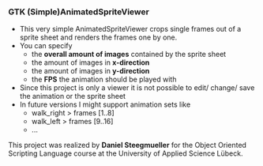 ### GTK (Simple)AnimatedSpriteViewer

- This very simple AnimatedSpriteViewer crops single frames out of a sprite sheet and renders the frames one by one.
- You can specify
	- the **overall amount of images** contained by the sprite sheet
	- the amount of images in **x-direction**
	- the amount of images in **y-direction**
	- the **FPS** the animation should be played with
- Since this project is only a viewer it is not possible to edit/ change/ save the animation or the sprite sheet
- In future versions I might support animation sets like
	-  walk_right > frames [1..8]
	-  walk_left > frames [9..16]
	-  ...

This project was realized by **Daniel Steegmueller** for the Object Oriented Scripting Language course at the University of Applied Science Lübeck.
